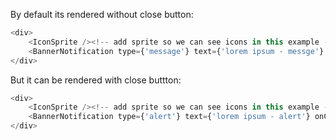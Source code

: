 By default its rendered without close button:
```js
<div>
	<IconSprite /><!-- add sprite so we can see icons in this example -->
	<BannerNotification type={'message'} text={'lorem ipsum - messge'} />
</div>
```

But it can be rendered with close buttton:
```js
<div>
	<IconSprite /><!-- add sprite so we can see icons in this example -->
	<BannerNotification type={'alert'} text={'lorem ipsum - alert'} onClose={() => alert('Click')} />
</div>
```
